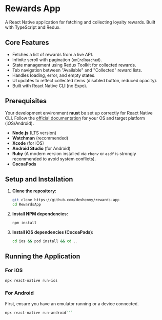 # Rewards App

A React Native application for fetching and collecting loyalty rewards. Built with TypeScript and Redux.

## Core Features

- Fetches a list of rewards from a live API.
- Infinite scroll with pagination (`onEndReached`).
- State management using Redux Toolkit for collected rewards.
- Tab navigation between "Available" and "Collected" reward lists.
- Handles loading, error, and empty states.
- UI updates to reflect collected items (disabled button, reduced opacity).
- Built with React Native CLI (no Expo).

## Prerequisites

Your development environment **must** be set up correctly for React Native CLI. Follow the [official documentation](https://reactnative.dev/docs/environment-setup) for your OS and target platform (iOS/Android).

- **Node.js** (LTS version)
- **Watchman** (recommended)
- **Xcode** (for iOS)
- **Android Studio** (for Android)
- **Ruby** (A modern version installed via `rbenv` or `asdf` is strongly recommended to avoid system conflicts).
- **CocoaPods**

## Setup and Installation

1.  **Clone the repository:**

    ```bash
    git clone https://github.com/devhemmy/rewards-app
    cd RewardsApp
    ```

2.  **Install NPM dependencies:**

    ```bash
    npm install
    ```

3.  **Install iOS dependencies (CocoaPods):**
    ```bash
    cd ios && pod install && cd ..
    ```

## Running the Application

### For iOS

```bash
npx react-native run-ios
```

### For Android

First, ensure you have an emulator running or a device connected.

````bash
npx react-native run-android```
````
